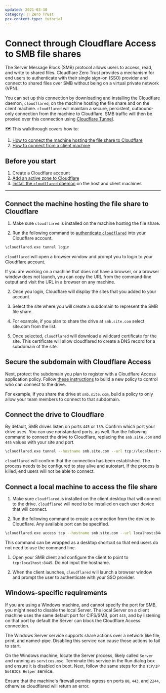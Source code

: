 ```yaml
---
updated: 2021-03-30
category: 🔐 Zero Trust
pcx-content-type: tutorial
---
```


# Connect through Cloudflare Access to SMB file shares

The Server Message Block (SMB) protocol allows users to access, read, and write to shared files. Cloudflare Zero Trust provides a mechanism for end users to authenticate with their single sign-on (SSO) provider and connect to shared files over SMB without being on a virtual private network (VPN).

You can set up this connection by downloading and installing the Cloudflare daemon, `cloudflared`, on the machine hosting the file share and on the client machine. `cloudflared` will maintain a secure, persistent, outbound-only connection from the machine to Cloudflare. SMB traffic will then be proxied over this connection using [Cloudflare Tunnel](https://www.cloudflare.com/products/tunnel/).

🗺️ This walkthrough covers how to:

1.  [How to connect the machine hosting the file share to Cloudflare](#host-machine)
2.  [How to connect from a client machine](#client-machine)

## Before you start

1.  Create a Cloudflare account
2.  [Add an active zone to Cloudflare](https://support.cloudflare.com/hc/articles/201720164-Creating-a-Cloudflare-account-and-adding-a-website)
3.  [Install the `cloudflared` daemon](/connections/connect-apps/install-and-setup/installation) on the host and client machines

***

## Connect the machine hosting the file share to Cloudflare

1.  Make sure `cloudflared` is installed on the machine hosting the file share.

2.  Run the following command to [authenticate `cloudflared`](/connections/connect-apps/install-and-setup/setup) into your Cloudflare account.

```bash
\cloudflared.exe tunnel login
```

`cloudflared` will open a browser window and prompt you to login to your Cloudflare account.

If you are working on a machine that does not have a browser, or a browser window does not launch, you can copy the URL from the command-line output and visit the URL in a browser on any machine.

2.  Once you login, Cloudflare will display the sites that you added to your account.

3.  Select the site where you will create a subdomain to represent the SMB file share.

4.  For example, if you plan to share the drive at `smb.site.com` select site.com from the list.

5.  Once selected, `cloudflared` will download a wildcard certificate for the site. This certificate will allow cloudflared to create a DNS record for a subdomain of the site.

## Secure the subdomain with Cloudflare Access

Next, protect the subdomain you plan to register with a Cloudflare Access application policy. Follow [these instructions](/policies/zero-trust/) to build a new policy to control who can connect to the drive.

For example, if you share the drive at `smb.site.com`, build a policy to only allow your team members to connect to that subdomain.

## Connect the drive to Cloudflare

By default, SMB drives listen on ports `445` or `139`. Confirm which port your drive uses. You can use nonstandard ports, as well.
Run the following command to connect the drive to Cloudflare, replacing the `smb.site.com` and `445` values with your site and port.

```bash
\cloudflared.exe tunnel --hostname smb.site.com --url tcp://localhost:445
```

`cloudflared` will confirm that the connection has been established. The process needs to be configured to stay alive and autostart. If the process is killed, end users will not be able to connect.

## Connect a local machine to access the file share

1.  Make sure `cloudflared` is installed on the client desktop that will connect to the drive. `cloudflared` will need to be installed on each user device that will connect.

2.  Run the following command to create a connection from the device to Cloudflare. Any available port can be specified.

```bash
\cloudflared.exe access tcp --hostname smb.site.com --url localhost:8445
```

This command can be wrapped as a desktop shortcut so that end users do not need to use the command line.

1.  Open your SMB client and configure the client to point to `tcp:localhost:8445`. Do not input the hostname.

2.  When the client launches, `cloudflared` will launch a browser window and prompt the user to authenticate with your SSO provider.

## Windows-specific requirements

If you are using a Windows machine, and cannot specify the port for SMB, you might need to disable the local Server. The local Server on a client machine uses the same default port for CIFS/SMB, port `445`, and by listening on that port by default the Server can block the Cloudflare Access connection.

The Windows Server service supports share actions over a network like file, print, and named-pipe. Disabling this service can cause those actions to fail to start.

On the Windows machine, locate the Server process, likely called `Server` and running as `services.msc`. Terminate this service in the Run dialog box and ensure it is disabled on boot. Next, follow the same steps for the `TCP/IP NetBIOS Helper` service.

<Aside>

Ensure that the machine's firewall permits egress on ports `80`, `443`, and `2244`, otherwise cloudflared will return an error.

</Aside>
